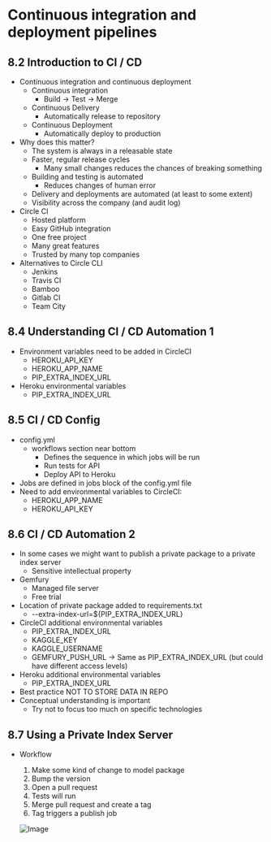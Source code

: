 # Continuous integration and deployment pipelines

## 8.2 Introduction to CI / CD
- Continuous integration and continuous deployment
    - Continuous integration
        - Build → Test → Merge
    - Continuous Delivery
        - Automatically release to repository
    - Continuous Deployment
        - Automatically deploy to production
- Why does this matter?
    - The system is always in a releasable state
    - Faster, regular release cycles
         - Many small changes reduces the chances of breaking something
    - Building and testing is automated
        - Reduces changes of human error
    - Delivery and deployments are automated (at least to some extent)
    - Visibility across the company (and audit log)
- Circle CI
    - Hosted platform
    - Easy GitHub integration
    - One free project
    - Many great features
    - Trusted by many top companies
- Alternatives to Circle CLI
    - Jenkins
    - Travis CI
    - Bamboo
    - Gitlab CI
    - Team City

## 8.4 Understanding CI / CD Automation 1
- Environment variables need to be added in CircleCI
    - HEROKU_API_KEY
    - HEROKU_APP_NAME
    - PIP_EXTRA_INDEX_URL
- Heroku environmental variables
    - PIP_EXTRA_INDEX_URL

## 8.5 CI / CD Config
- config.yml
    - workflows section near bottom
        - Defines the sequence in which jobs will be run
        - Run tests for API
        - Deploy API to Heroku
- Jobs are defined in jobs block of the config.yml file
- Need to add environmental variables to CircleCI:
    - HEROKU_APP_NAME
    - HEROKU_API_KEY

## 8.6 CI / CD Automation 2
- In some cases we might want to publish a private package to a private index server
    - Sensitive intellectual property
- Gemfury
    - Managed file server
    - Free trial
- Location of private package added to requirements.txt
    - --extra-index-url=${PIP_EXTRA_INDEX_URL}
- CircleCI additional environmental variables
    - PIP_EXTRA_INDEX_URL
    - KAGGLE_KEY
    - KAGGLE_USERNAME
    - GEMFURY_PUSH_URL → Same as PIP_EXTRA_INDEX_URL (but could have different access levels)
- Heroku additional environmental variables
    - PIP_EXTRA_INDEX_URL
- Best practice NOT TO STORE DATA IN REPO
- Conceptual understanding is important
    - Try not to focus too much on specific technologies

## 8.7 Using a Private Index Server
- Workflow
    1. Make some kind of change to model package
    2. Bump the version
    3. Open a pull request
    4. Tests will run
    5. Merge pull request and create a tag
    6. Tag triggers a publish job



    ![Image](images/image.png)